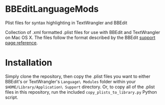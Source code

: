 # BBEditLanguageMods
Plist files for syntax highlighting in TextWrangler and BBEdit

Collection of .xml formatted .plist files for use with BBEdit and TextWrangler on Mac OS X.
The files follow the format described by the BBEdit [support page reference](http://www.barebones.com/support/develop/clm.html).

# Installation

Simply clone the repository, then copy the .plist files you want to either BBEdit's or TextWrangler's `Language\ Modules` folder within your `$HOME/Library/Application\ Support` directory.
Or, to copy all of the .plist files in this repository, run the included `copy_plists_to_library.py` Python script.





